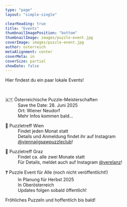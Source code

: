 ```yaml
---
type: "page"
layout: "simple-single"

clearReading: true
title: "Events"
thumbnailImagePosition: "bottom"
thumbnailImage: images/puzzle-event.jpg
coverImage: images/puzzle-event.jpg
author: osterreich
metaAlignment: center
coverMeta: in
coverSize: partial
showDate: false
---
```


Hier findest du ein paar lokale Events!
<!--more-->
<br>
    
<dl>
<dt>&#127462;&#127481; Österreichische Puzzle-Meisterschaften</dt>
    <dd>Save the Date: 28. Juni 2025</dd>
    <dd>Ort: Wiener Neudorf</dd>
    <dd>Mehr Infos kommen bald...</dd>
</dl>

<dl>
<dt>&#127905; Puzzletreff Wien</dt>
    <dd>Findet jeden Monat statt</dd>
    <dd>Details und Anmeldung findet ihr auf Instagram <a href="https://www.instagram.com/viennajigsawpuzzleclub">@viennajigsawpuzzleclub</a>!</dd>
</dl>

<dl>
<dt>&#127823; Puzzletreff Graz</dt>
    <dd>Findet ca. alle zwei Monate statt</dd>
    <dd>Für Details, meldet auch auf Instagram <a href="https://www.instagram.com/verelanz">@verelanz</a>!</dd>
</dl>


<dl>
<dt>&#10067; Puzzle Event für Alle (noch nicht veröffentlicht!)</dt>
    <dd>In Planung für Herbst 2025</dd>
    <dd>In Oberösterreich</dd>
    <dd>Updates folgen sobald öffentlich!</dd>
</dl>




Fröhliches Puzzeln und hoffentlich bis bald!

